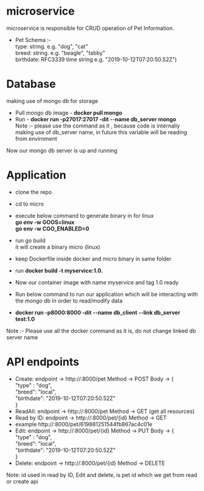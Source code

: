 # microservice
microservice is responsible for CRUD operation of Pet Information.  
- Pet Schema :-  
  type: string. e.g. "dog", "cat"  
  breed: string. e.g. "beagle", "tabby"  
  birthdate: RFC3339 time string e.g. "2019-10-12T07:20:50.52Z")  
  
# Database  
making use of mongo db for storage    
- Pull mongo db image - **docker pull mongo**  
- Run - **docker run -p27017:27017 -dit --name db_server  mongo**  
Note :- please use the command as it , because code is internally making use of db_server name, in future this variable will be reading from envirnment  
  
Now our mongo db server is up and running  


# Application  
  
- clone the repo  
- cd to micro  
- execute below command to generate binary in for linux  
**go env -w GOOS=linux  
go env -w CGO_ENABLED=0**  
- run go build  
it will create a binary micro (linux)  
- keep Dockerfile inside docker and micro binary in same folder  
- run  **docker build -t myservice:1.0.**  
  
- Now our container image with name myservice and tag 1.0 ready  
- Run below command to run our application which will be interacting with the mongo db in order to read/modify data  
- **docker run -p8000:8000 -dit --name db_client --link db_server test:1.0**  
  
Note :- Please use all the docker command as it is, do not change linked db server name  
  
# API endpoints  
- Create: endpoint -> http://<hostmachine ip address>:8000/pet Method -> POST Body -> {  
  "type" : "dog",  
  "breed": "local",  
  "birthdate": "2019-10-12T07:20:50.52Z"  
}  
- ReadAll: endpoint -> http://<hostmachine ip address>:8000/pet Method -> GET  (get all resources)  
- Read by ID: endpoint -> http://<hostmachine ip address>:8000/pet/{id} Method -> GET  
- example http://<hostmachine ip address>:8000/pet/619881251544fb867ac4c01e  
- Edit: endpoint -> http://<hostmachine ip address>:8000/pet/{id} Method -> PUT Body -> {  
  "type" : "dog",  
  "breed": "local",  
  "birthdate": "2019-10-12T07:20:50.52Z"  
}  
- Delete: endpoint -> http://<hostmachine ip address>:8000/pet/{id} Method -> DELETE  
  
Note: id used in read by ID, Edit and delete, is pet id which we get from read or create api  
